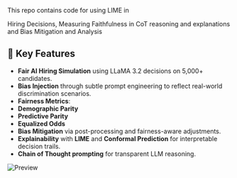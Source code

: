 This repo contains code for using LIME in

Hiring Decisions, Measuring Faithfulness in CoT reasoning and explanations and Bias Mitigation and Analysis

## 🚀 Key Features

-  **Fair AI Hiring Simulation** using LLaMA 3.2 decisions on 5,000+ candidates.
-  **Bias Injection** through subtle prompt engineering to reflect real-world discrimination scenarios.
-  **Fairness Metrics**:
  - **Demographic Parity**
  - **Predictive Parity**
  - **Equalized Odds**
-  **Bias Mitigation** via post-processing and fairness-aware adjustments.
-  **Explainability** with **LIME** and **Conformal Prediction** for interpretable decision trails.
-  **Chain of Thought prompting** for transparent LLM reasoning.


![Preview](https://drive.google.com/uc?export=view&id=13CFr4gcJbTg_8SlX16N2vc-bRXMmcax5)
